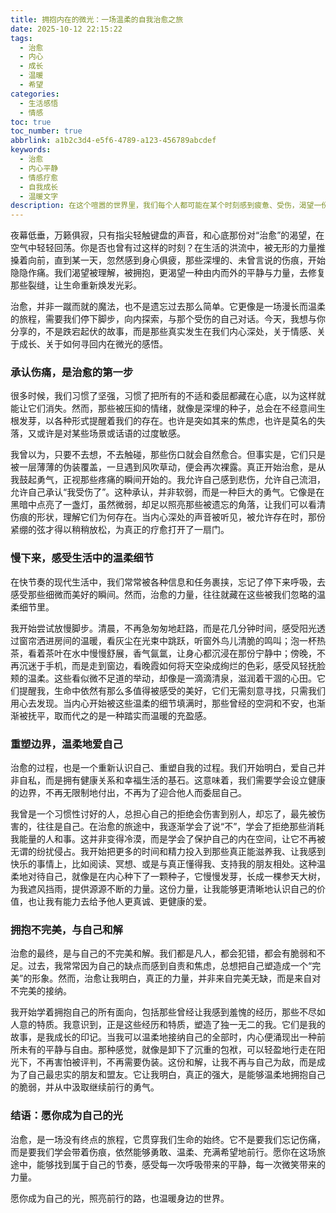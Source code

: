 ```yaml
---
title: 拥抱内在的微光：一场温柔的自我治愈之旅
date: 2025-10-12 22:15:22
tags:
  - 治愈
  - 内心
  - 成长
  - 温暖
  - 希望
categories:
  - 生活感悟
  - 情感
toc: true
toc_number: true
abbrlink: a1b2c3d4-e5f6-4789-a123-456789abcdef
keywords:
  - 治愈
  - 内心平静
  - 情感疗愈
  - 自我成长
  - 温暖文字
description: 在这个喧嚣的世界里，我们每个人都可能在某个时刻感到疲惫、受伤，渴望一份来自内心的宁静与力量。这篇文章，是一次关于自我治愈的温柔对话，它不讲故事，只分享那些真实的情感体会和内心变化，引导你如何拥抱伤痕，感受微光，最终重塑一个更加温柔而坚韧的自己。愿这份文字能成为你旅途中的一盏灯，照亮前行的路。
---
```


夜幕低垂，万籁俱寂，只有指尖轻触键盘的声音，和心底那份对“治愈”的渴望，在空气中轻轻回荡。你是否也曾有过这样的时刻？在生活的洪流中，被无形的力量推搡着向前，直到某一天，忽然感到身心俱疲，那些深埋的、未曾言说的伤痕，开始隐隐作痛。我们渴望被理解，被拥抱，更渴望一种由内而外的平静与力量，去修复那些裂缝，让生命重新焕发光彩。

治愈，并非一蹴而就的魔法，也不是遗忘过去那么简单。它更像是一场漫长而温柔的旅程，需要我们停下脚步，向内探索，与那个受伤的自己对话。今天，我想与你分享的，不是跌宕起伏的故事，而是那些真实发生在我们内心深处，关于情感、关于成长、关于如何寻回内在微光的感悟。

### 承认伤痛，是治愈的第一步

很多时候，我们习惯了坚强，习惯了把所有的不适和委屈都藏在心底，以为这样就能让它们消失。然而，那些被压抑的情绪，就像是深埋的种子，总会在不经意间生根发芽，以各种形式提醒着我们的存在。也许是突如其来的焦虑，也许是莫名的失落，又或许是对某些场景或话语的过度敏感。

我曾以为，只要不去想，不去触碰，那些伤口就会自然愈合。但事实是，它们只是被一层薄薄的伪装覆盖，一旦遇到风吹草动，便会再次裸露。真正开始治愈，是从我鼓起勇气，正视那些疼痛的瞬间开始的。我允许自己感到悲伤，允许自己流泪，允许自己承认“我受伤了”。这种承认，并非软弱，而是一种巨大的勇气。它像是在黑暗中点亮了一盏灯，虽然微弱，却足以照亮那些被遗忘的角落，让我们可以看清伤痕的形状，理解它们为何存在。当内心深处的声音被听见，被允许存在时，那份紧绷的弦才得以稍稍放松，为真正的疗愈打开了一扇门。

### 慢下来，感受生活中的温柔细节

在快节奏的现代生活中，我们常常被各种信息和任务裹挟，忘记了停下来呼吸，去感受那些细微而美好的瞬间。然而，治愈的力量，往往就藏在这些被我们忽略的温柔细节里。

我开始尝试放慢脚步。清晨，不再急匆匆地赶路，而是花几分钟时间，感受阳光透过窗帘洒进房间的温暖，看灰尘在光束中跳跃，听窗外鸟儿清脆的鸣叫；泡一杯热茶，看着茶叶在水中慢慢舒展，香气氤氲，让身心都沉浸在那份宁静中；傍晚，不再沉迷于手机，而是走到窗边，看晚霞如何将天空染成绚烂的色彩，感受风轻抚脸颊的温柔。这些看似微不足道的举动，却像是一滴滴清泉，滋润着干涸的心田。它们提醒我，生命中依然有那么多值得被感受的美好，它们无需刻意寻找，只需我们用心去发现。当内心开始被这些温柔的细节填满时，那些曾经的空洞和不安，也渐渐被抚平，取而代之的是一种踏实而温暖的充盈感。

### 重塑边界，温柔地爱自己

治愈的过程，也是一个重新认识自己、重塑自我的过程。我们开始明白，爱自己并非自私，而是拥有健康关系和幸福生活的基石。这意味着，我们需要学会设立健康的边界，不再无限制地付出，不再为了迎合他人而委屈自己。

我曾是一个习惯性讨好的人，总担心自己的拒绝会伤害到别人，却忘了，最先被伤害的，往往是自己。在治愈的旅途中，我逐渐学会了说“不”，学会了拒绝那些消耗我能量的人和事。这并非变得冷漠，而是学会了保护自己的内在空间，让它不再被无谓的纷扰侵占。我开始把更多的时间和精力投入到那些真正能滋养我、让我感到快乐的事情上，比如阅读、冥想、或是与真正懂得我、支持我的朋友相处。这种温柔地对待自己，就像是在内心种下了一颗种子，它慢慢发芽，长成一棵参天大树，为我遮风挡雨，提供源源不断的力量。这份力量，让我能够更清晰地认识自己的价值，也让我有能力去给予他人更真诚、更健康的爱。

### 拥抱不完美，与自己和解

治愈的最终，是与自己的不完美和解。我们都是凡人，都会犯错，都会有脆弱和不足。过去，我常常因为自己的缺点而感到自责和焦虑，总想把自己塑造成一个“完美”的形象。然而，治愈让我明白，真正的力量，并非来自完美无缺，而是来自对不完美的接纳。

我开始学着拥抱自己的所有面向，包括那些曾经让我感到羞愧的经历，那些不尽如人意的特质。我意识到，正是这些经历和特质，塑造了独一无二的我。它们是我的故事，是我成长的印记。当我可以温柔地接纳自己的全部时，内心便涌现出一种前所未有的平静与自由。那种感觉，就像是卸下了沉重的包袱，可以轻盈地行走在阳光下，不再害怕被评判，不再需要伪装。这份和解，让我不再与自己为敌，而是成为了自己最忠实的朋友和盟友。它让我明白，真正的强大，是能够温柔地拥抱自己的脆弱，并从中汲取继续前行的勇气。

### 结语：愿你成为自己的光

治愈，是一场没有终点的旅程，它贯穿我们生命的始终。它不是要我们忘记伤痛，而是要我们学会带着伤痕，依然能够勇敢、温柔、充满希望地前行。愿你在这场旅途中，能够找到属于自己的节奏，感受每一次呼吸带来的平静，每一次微笑带来的力量。

愿你成为自己的光，照亮前行的路，也温暖身边的世界。
